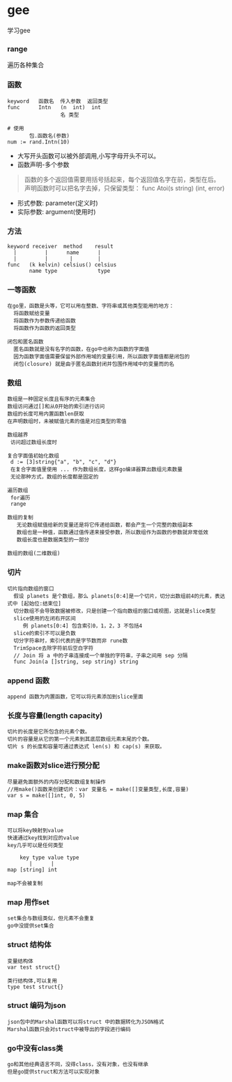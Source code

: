 # gee
学习gee


### range
遍历各种集合

### 函数
```
keyword   函数名  传入参数  返回类型
func      Intn   (n  int)  int
                 名 类型              

# 使用
       包.函数名(参数)
num := rand.Intn(10)
```
- 大写开头函数可以被外部调用,小写字母开头不可以。
- 函数声明-多个参数
> 函数的多个返回值需要用括号括起来，每个返回值名字在前，类型在后。 声明函数时可以把名字去掉，只保留类型： func Atoi(s string) (int, error)
- 形式参数: parameter(定义时) 
- 实际参数: argument(使用时)
### 方法
```
keyword receiver  method    result
  |         |      name      |
  |         |       |        |
func   (k kelvin) celsius() celsius
       name type             type
```
### 一等函数
```
在go里，函数是头等，它可以用在整数、字符串或其他类型能用的地方：
  将函数赋给变量
  将函数作为参数传递给函数
  将函数作为函数的返回类型

闭包和匿名函数
  匿名函数就是没有名字的函数，在go中也称为函数的字面值
  因为函数字面值需要保留外部作用域的变量引用，所以函数字面值都是闭包的
  闭包(closure) 就是由于匿名函数封闭并包围作用域中的变量而的名
```
### 数组
```
数组是一种固定长度且有序的元素集合
数组访问通过[]和从0开始的索引进行访问
数组的长度可用内置函数len获取
在声明数组时，未被赋值元素的值是对应类型的零值

数组越界
 访问超过数组长度时

复合字面值初始化数组
 d := [3]string{"a", "b", "c", "d"}
 在复合字面值里使用 ... 作为数组长度，这样go编译器算出数组元素数量
 无论那种方式，数组的长度都是固定的

遍历数组
 for遍历
 range

数组的复制
   无论数组赋值给新的变量还是将它传递给函数，都会产生一个完整的数组副本
   数组也是一种值，函数通过值传递来接受参数，所以数组作为函数的参数就非常低效
   数组长度也是数据类型的一部分

数组的数组(二维数组)
```
### 切片
```
切片指向数组的窗口
  假设 planets 是个数组，那么 planets[0:4]是一个切片，切分出数组前4的元素，表达式中 [起始位:结束位]
  切分数组不会导致数据被修改，只是创建一个指向数组的窗口或视图，这就是slice类型
  slice使用的左闭右开区间
     例 planets[0:4] 包含索引0，1，2，3 不包括4
  slice的索引不可以是负数
  切分字符串时，索引代表的是字节数而非 rune数
  TrimSpace去除字符前后空白字符
  // Join 将 a 中的子串连接成一个单独的字符串，子串之间用 sep 分隔
  func Join(a []string, sep string) string
```
### append 函数
```
append 函数为内置函数，它可以将元素添加到slice里面
```
### 长度与容量(length capacity)
```
切片的长度是它所包含的元素个数。
切片的容量是从它的第一个元素到其底层数组元素末尾的个数。
切片 s 的长度和容量可通过表达式 len(s) 和 cap(s) 来获取。
```
### make函数对slice进行预分配
```
尽量避免面额外的内存分配和数组复制操作
//用make()函数来创建切片：var 变量名 = make([]变量类型,长度,容量)
var s = make([]int, 0, 5)
```
### map 集合
```
可以将key映射到value
快速通过key找到对应的value
key几乎可以是任何类型

    key type value type
       |      |
map [string] int

map不会被复制
```
### map 用作set
```
set集合与数组类似，但元素不会重复
go中没提供set集合
```
### struct 结构体
```
变量结构体
var test struct{}

类行结构体,可以复用
type test struct{}
```
### struct 编码为json
```
json包中的Marshal函数可以将struct 中的数据转化为JSON格式
Marshal函数只会对struct中被导出的字段进行编码
```
### go中没有class类
```
go和其他经典语言不同，没得class，没有对象，也没有继承
但是go提供struct和方法可以实现对象
```